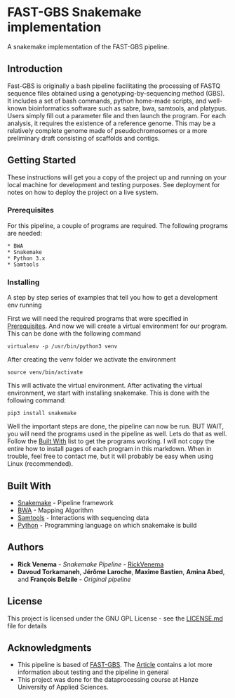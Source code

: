 # FAST-GBS Snakemake implementation

A snakemake implementation of the FAST-GBS pipeline.

## Introduction

Fast-GBS is originally a bash pipeline facilitating the processing of FASTQ sequence files obtained using a genotyping-by-sequencing method (GBS). 
It includes a set of bash commands, python home-made scripts, and well-known bioinformatics software such as sabre, bwa, samtools, and platypus. 
Users simply fill out a parameter file and then launch the program. For each analysis, it requires the existence of a reference genome. 
This may be a relatively complete genome made of pseudochromosomes or a more preliminary draft consisting of scaffolds and contigs.

## Getting Started

These instructions will get you a copy of the project up and running on your local machine for development and testing purposes. See deployment for notes on how to deploy the project on a live system.

### Prerequisites

For this pipeline, a couple of programs are required. The following programs are needed:

```
* BWA
* Snakemake
* Python 3.x
* Samtools
```

### Installing

A step by step series of examples that tell you how to get a development env running

First we will need the required programs that were specified in [Prerequisites](#Prerequisites). And now we will create a virtual environment for our program. This can be done with the following command

```
virtualenv -p /usr/bin/python3 venv
```

After creating the venv folder we activate the environment

```
source venv/bin/activate
```

This will activate the virtual environment. After activating the virtual environment, we start with installing snakemake. This is done with the following command:

```
pip3 install snakemake
```
Well the important steps are done, the pipeline can now be run. BUT WAIT, you will need the programs used in the pipeline as well. Lets do that as well. Follow the [Built With](#built-with) list to get the programs working. I will not copy the entire how to install pages of each program in this markdown. When in trouble, feel free to contact me, but it will probably be easy when using Linux (recommended).

## Built With

* [Snakemake](https://snakemake.readthedocs.io/en/stable/) - Pipeline framework
* [BWA](http://bio-bwa.sourceforge.net/) - Mapping Algorithm
* [Samtools](http://www.htslib.org/) - Interactions with sequencing data
* [Python](https://www.python.org/) - Programming language on which snakemake is build


## Authors
* **Rick Venema** - *Snakemake Pipeline* - [RickVenema](https://github.com/RickVenema)
* **Davoud Torkamaneh**, **Jérôme Laroche**, **Maxime Bastien**, **Amina Abed**, and **François Belzile** - *Original pipeline*

## License

This project is licensed under the GNU GPL License - see the [LICENSE.md](LICENSE.md) file for details

## Acknowledgments

* This pipeline is based of [FAST-GBS](https://bitbucket.org/jerlar73/fast-gbs/overview). The [Article](https://bmcbioinformatics.biomedcentral.com/track/pdf/10.1186/s12859-016-1431-9) contains a lot more information about testing and the pipeline in general 
* This project was done for the dataprocessing course at Hanze University of Applied Sciences.

